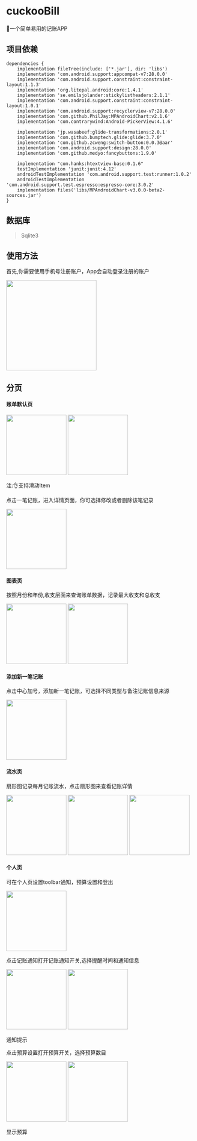 # cuckooBill

🍕一个简单易用的记账APP

## 项目依赖

```
dependencies {
    implementation fileTree(include: ['*.jar'], dir: 'libs')
    implementation 'com.android.support:appcompat-v7:28.0.0'
    implementation 'com.android.support.constraint:constraint-layout:1.1.3'
    implementation 'org.litepal.android:core:1.4.1'
    implementation 'se.emilsjolander:stickylistheaders:2.1.1'
    implementation 'com.android.support.constraint:constraint-layout:1.0.1'
    implementation 'com.android.support:recyclerview-v7:28.0.0'
    implementation 'com.github.PhilJay:MPAndroidChart:v2.1.6'
    implementation 'com.contrarywind:Android-PickerView:4.1.6'

    implementation 'jp.wasabeef:glide-transformations:2.0.1'
    implementation 'com.github.bumptech.glide:glide:3.7.0'
    implementation 'com.github.zcweng:switch-button:0.0.3@aar'
    implementation 'com.android.support:design:28.0.0'
    implementation 'com.github.medyo:fancybuttons:1.9.0'

    implementation "com.hanks:htextview-base:0.1.6"
    testImplementation 'junit:junit:4.12'
    androidTestImplementation 'com.android.support.test:runner:1.0.2'
    androidTestImplementation 'com.android.support.test.espresso:espresso-core:3.0.2'
    implementation files('libs/MPAndroidChart-v3.0.0-beta2-sources.jar')
}
```

## 数据库

> Sqlite3

## 使用方法

首先,你需要使用手机号注册账户，App会自动登录注册的账户
<p>
<img src="https://ws3.sinaimg.cn/large/005BYqpggy1g3emq9oq9jj30g90swq3h.jpg" width="240">
</p>

## 分页

#### 账单默认页

<p >
<img src="https://ws3.sinaimg.cn/large/005BYqpggy1g3emqacrduj30eg0pqt9x.jpg" width="160">
<img src="https://ws3.sinaimg.cn/large/005BYqpggy1g3emq9sjwrj30ev0qfgmw.jpg" width="160">
</p>

注:👌支持滑动Item

点击一笔记账，进入详情页面，你可选择修改或者删除该笔记录

<p >
<img src="https://ws3.sinaimg.cn/large/005BYqpggy1g3emq9uckzj30ez0qm0tb.jpg" width="160">
</p>

#### 图表页
按照月份和年份,收支层面来查询账单数据，记录最大收支和总收支

<p >
<img src="https://ws3.sinaimg.cn/large/005BYqpggy1g3emqb91lpj30ez0qmq3z.jpg" width="160">
<img src="https://ws3.sinaimg.cn/large/005BYqpggy1g3emqadyxjj30eq0q7jsd.jpg" width="160">
</p>

#### 添加新一笔记账
点击中心加号，添加新一笔记账，可选择不同类型与备注记账信息来源

<p >
<img src="https://ws3.sinaimg.cn/large/005BYqpggy1g3emq9qjj4j30ej0put9h.jpg" width="160">
</p>

#### 流水页
扇形图记录每月记账流水，点击扇形图来查看记账详情

<p >
<img src="https://ws3.sinaimg.cn/large/005BYqpggy1g3emqarsazj30fd0ra0u1.jpg" width="160">
<img src="https://ws3.sinaimg.cn/large/005BYqpggy1g3emqamb19j30f60r175r.jpg" width="160">
<img src="https://ws3.sinaimg.cn/large/005BYqpggy1g3emqaclapj30f90r6q40.jpg" width="160">
</p>

#### 个人页
可在个人页设置toolbar通知，预算设置和登出

<p >
<img src="https://ws3.sinaimg.cn/large/005BYqpggy1g3emqba41zj30fb0rathp.jpg" width="160">
</p>

点击记账通知打开记账通知开关,选择提醒时间和通知信息

<p >
<img src="https://ws3.sinaimg.cn/large/005BYqpggy1g3emq9qcwhj30f70r10t4.jpg" width="160">
<img src="https://ws3.sinaimg.cn/large/005BYqpggy1g3enax4q49j30es0q9abm.jpg" width="160">
</p>
通知提示

点击预算设置打开预算开关，选择预算数目

<p >
<img src="https://ws3.sinaimg.cn/large/005BYqpggy1g3emq9qx61j30f50qz3yy.jpg" width="160">
<img src="https://ws3.sinaimg.cn/large/005BYqpggy1g3enax4r0oj30ez0qmmyi.jpg" width="160">
</p>
显示预算

        








 


